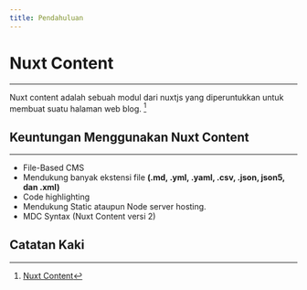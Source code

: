 ```yaml
---
title: Pendahuluan
---
```


# Nuxt Content 
---
Nuxt content adalah sebuah modul dari nuxtjs yang diperuntukkan untuk membuat suatu halaman web blog. [^1]

## Keuntungan Menggunakan Nuxt Content
---
- File-Based CMS
- Mendukung banyak ekstensi file **(.md, .yml, .yaml, .csv, .json, json5, dan .xml)**
- Code highlighting
- Mendukung Static ataupun Node server hosting.
- MDC Syntax (Nuxt Content versi 2)

## Catatan Kaki
[^1]: [Nuxt Content](https://content.nuxtjs.org)
